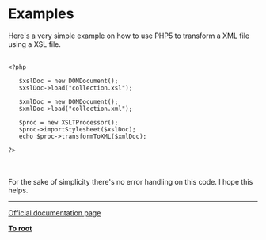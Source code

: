 # Examples



Here&apos;s a very simple example on how to use PHP5 to transform a XML file using a XSL file.<br><br>

```
<?php

   $xslDoc = new DOMDocument();
   $xslDoc->load("collection.xsl");

   $xmlDoc = new DOMDocument();
   $xmlDoc->load("collection.xml");

   $proc = new XSLTProcessor();
   $proc->importStylesheet($xslDoc);
   echo $proc->transformToXML($xmlDoc);

?>
```
<br><br>For the sake of simplicity there&apos;s no error handling on this code. I hope this helps.  

---

[Official documentation page](https://www.php.net/manual/en/xsl.examples.php)

**[To root](/README.md)**